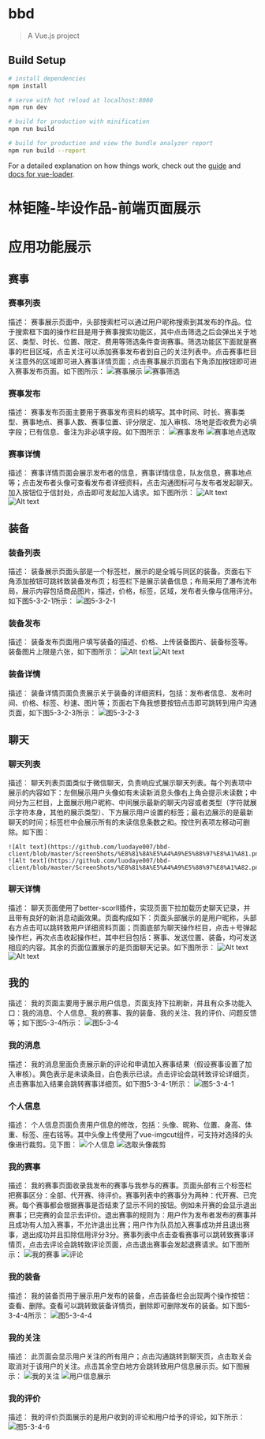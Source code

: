 # bbd

> A Vue.js project

## Build Setup

``` bash
# install dependencies
npm install

# serve with hot reload at localhost:8080
npm run dev

# build for production with minification
npm run build

# build for production and view the bundle analyzer report
npm run build --report
```

For a detailed explanation on how things work, check out the [guide](http://vuejs-templates.github.io/webpack/) and [docs for vue-loader](http://vuejs.github.io/vue-loader).

# 林钜隆-毕设作品-前端页面展示

# 应用功能展示
## 赛事
### 赛事列表
描述：
		赛事展示页面中，头部搜索栏可以通过用户昵称搜索到其发布的作品。位于搜索框下面的操作栏目是用于赛事搜索功能区，其中点击筛选之后会弹出关于地区、类型、时长、位置、限定、费用等筛选条件查询赛事。筛选功能区下面就是赛事的栏目区域，点击关注可以添加赛事发布者到自己的关注列表中。点击赛事栏目关注意外的区域即可进入赛事详情页面；点击赛事展示页面右下角添加按钮即可进入赛事发布页面。如下图所示：
        ![赛事展示](https://github.com/luodaye007/bbd-client/blob/master/ScreenShots/%E8%B5%9B%E4%BA%8B%E5%B1%95%E7%A4%BA.png)
        ![赛事筛选](https://github.com/luodaye007/bbd-client/blob/master/ScreenShots/%E8%B5%9B%E4%BA%8B%E7%AD%9B%E9%80%89.png)
				                                

### 赛事发布
描述：
		赛事发布页面主要用于赛事发布资料的填写。其中时间、时长、赛事类型、赛事地点、赛事人数、赛事位置、评分限定、加入审核、场地是否收费为必填字段；已有信息、备注为非必填字段。如下图所示：
    ![赛事发布](https://github.com/luodaye007/bbd-client/blob/master/ScreenShots/%E8%B5%9B%E4%BA%8B%E5%8F%91%E5%B8%83.png)
    ![赛事地点选取](https://github.com/luodaye007/bbd-client/blob/master/ScreenShots/%E8%B5%9B%E4%BA%8B%E5%9C%B0%E7%82%B9%E9%80%89%E5%8F%96.png)
     							     
### 赛事详情
描述：
		赛事详情页面会展示发布者的信息，赛事详情信息，队友信息，赛事地点等；点击发布者头像可查看发布者详细资料，点击沟通图标可与发布者发起聊天。加入按钮位于信封处，点击即可发起加入请求。如下图所示：
    ![Alt text](https://github.com/luodaye007/bbd-client/blob/master/ScreenShots/%E8%B5%9B%E4%BA%8B%E8%AF%A6%E6%83%851.png)
    ![Alt text](https://github.com/luodaye007/bbd-client/blob/master/ScreenShots/%E8%B5%9B%E4%BA%8B%E8%AF%A6%E6%83%852.png)
     
## 装备
### 装备列表
描述：
		装备展示页面头部是一个标签栏，展示的是全城与同区的装备。页面右下角添加按钮可跳转致装备发布页；标签栏下是展示装备信息；布局采用了瀑布流布局，展示内容包括商品图片，描述，价格，标签，区域，发布者头像与信用评分。如下图5-3-2-1所示：
    ![图5-3-2-1](https://github.com/luodaye007/bbd-client/blob/master/ScreenShots/%E8%A3%85%E5%A4%87%E5%88%97%E8%A1%A8.png)
 

### 装备发布
描述：
		装备发布页面用户填写装备的描述、价格、上传装备图片、装备标签等。装备图片上限是六张，如下图所示：
    ![Alt text](https://github.com/luodaye007/bbd-client/blob/master/ScreenShots/%E5%8F%91%E5%B8%83%E8%A3%85%E5%A4%871.png)
    ![Alt text](https://github.com/luodaye007/bbd-client/blob/master/ScreenShots/%E5%8F%91%E5%B8%83%E8%A3%85%E5%A4%872.png)
         
### 装备详情
描述：
		装备详情页面负责展示关于装备的详细资料，包括：发布者信息、发布时间、价格、标签、秒速、图片等；页面右下角我想要按钮点击即可跳转到用户沟通页面，如下图5-3-2-3所示：
    ![图5-3-2-3](https://github.com/luodaye007/bbd-client/blob/master/ScreenShots/%E8%A3%85%E5%A4%87%E8%AF%A6%E6%83%85.png)


## 聊天
### 聊天列表
描述：
		聊天列表页面类似于微信聊天，负责响应式展示聊天列表。每个列表项中展示的内容如下：左侧展示用户头像如有未读新消息头像右上角会提示未读数；中间分为三栏目，上面展示用户昵称、中间展示最新的聊天内容或者类型（字符就展示字符本身，其他的展示类型）、下方展示用户设置的标签；最右边展示的是最新聊天的时间；标签栏中会展示所有的未读信息条数之和。按住列表项左移动可删除。如下图：
    
    
    ![Alt text](https://github.com/luodaye007/bbd-client/blob/master/ScreenShots/%E8%81%8A%E5%A4%A9%E5%88%97%E8%A1%A81.png)
    ![Alt text](https://github.com/luodaye007/bbd-client/blob/master/ScreenShots/%E8%81%8A%E5%A4%A9%E5%88%97%E8%A1%A82.png)
      
### 聊天详情
描述：
		聊天页面使用了better-scorll插件，实现页面下拉加载历史聊天记录，并且带有良好的新消息动画效果。页面构成如下：页面头部展示的是用户昵称，头部右方点击可以跳转致用户详细资料页面；页面底部为聊天操作栏目，点击＋号弹起操作栏，再次点击收起操作栏，其中栏目包括：赛事、发送位置、装备，均可发送相应的内容。其余的页面位置展示的是页面聊天记录。如下图所示：
    ![Alt text](https://github.com/luodaye007/bbd-client/blob/master/ScreenShots/%E8%81%8A%E5%A4%A9%E8%AF%A6%E6%83%851.png)
    ![Alt text](https://github.com/luodaye007/bbd-client/blob/master/ScreenShots/%E8%81%8A%E5%A4%A9%E8%AF%A6%E6%83%852.png)
       
## 我的
描述：
		我的页面主要用于展示用户信息，页面支持下拉刷新，并且有众多功能入口：我的消息、个人信息、我的赛事、我的装备、我的关注、我的评价、问题反馈等；如下图5-3-4所示：
    ![图5-3-4](https://github.com/luodaye007/bbd-client/blob/master/ScreenShots/%E6%88%91%E7%9A%84.png)
 

### 我的消息
描述：
		我的消息里面负责展示新的评论和申请加入赛事结果（假设赛事设置了加入审核）。黄色表示是未读条目，白色表示已读。点击评论会跳转致评论详细页，点击赛事加入结果会跳转赛事详细页。如下图5-3-4-1所示：
    ![图5-3-4-1](https://github.com/luodaye007/bbd-client/blob/master/ScreenShots/%E6%88%91%E7%9A%84%E6%B6%88%E6%81%AF.png)
 

### 个人信息
描述：
		个人信息页面负责用户信息的修改，包括：头像、昵称、位置、身高、体重、标签、座右铭等。其中头像上传使用了vue-imgcut组件，可支持对选择的头像进行裁剪。见下图：
    ![个人信息](https://github.com/luodaye007/bbd-client/blob/master/ScreenShots/%E4%B8%AA%E4%BA%BA%E4%BF%A1%E6%81%AF.png)
    ![选取头像裁剪](https://github.com/luodaye007/bbd-client/blob/master/ScreenShots/%E9%80%89%E5%8F%96%E5%A4%B4%E5%83%8F%E8%A3%81%E5%89%AA.png)
        
				                            
### 我的赛事
描述：
		我的赛事页面收录我发布的赛事与我参与的赛事。页面头部有三个标签栏把赛事区分：全部、代开赛、待评价。赛事列表中的赛事分为两种：代开赛、已完赛。每个赛事都会根据赛事是否结束了显示不同的按钮。例如未开赛的会显示退出赛事；已完赛的会显示去评价。退出赛事的规则为：用户作为发布者发布的赛事并且成功有人加入赛事，不允许退出比赛；用户作为队员加入赛事成功并且退出赛事，退出成功并且扣除信用评分3分。赛事列表中点击查看赛事可以跳转致赛事详情页，点击去评论会跳转致评论页面，点击退出赛事会发起退赛请求。如下图所示：
    ![我的赛事](https://github.com/luodaye007/bbd-client/blob/master/ScreenShots/%E6%88%91%E7%9A%84%E8%B5%9B%E4%BA%8B.png)
    ![评论](https://github.com/luodaye007/bbd-client/blob/master/ScreenShots/%E8%AF%84%E8%AE%BA.png)
         
												 
### 我的装备
描述：
		我的装备页用于展示用户发布的装备，点击装备栏会出现两个操作按钮：查看、删除。查看可以跳转致装备详情页，删除即可删除发布的装备。如下图5-3-4-4所示：
    ![图5-3-4-4](https://github.com/luodaye007/bbd-client/blob/master/ScreenShots/%E6%88%91%E7%9A%84%E8%A3%85%E5%A4%87.png)
 

### 我的关注
描述：
		此页面会显示用户关注的所有用户；点击沟通跳转到聊天页，点击取关会取消对于该用户的关注。点击其余空白地方会跳转致用户信息展示页。如下图展示：
         ![我的关注](https://github.com/luodaye007/bbd-client/blob/master/ScreenShots/%E6%88%91%E7%9A%84%E5%85%B3%E6%B3%A8.png)
         ![用户信息展示](https://github.com/luodaye007/bbd-client/blob/master/ScreenShots/%E7%94%A8%E6%88%B7%E4%BF%A1%E6%81%AF%E5%B1%95%E7%A4%BA.png)
				                           
### 我的评价
描述：
		我的评价页面展示的是用户收到的评论和用户给予的评论，如下所示：
    ![图5-3-4-6](https://github.com/luodaye007/bbd-client/blob/master/ScreenShots/%E6%88%91%E7%9A%84%E8%AF%84%E4%BB%B7.png)
    
